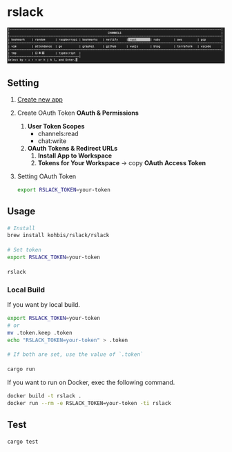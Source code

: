 # rslack

![select channel](https://github.com/kohbis/rslack/blob/main/docs/image/select_channel.png?raw=true)

## Setting

1. [Create new app](https://api.slack.com/apps)

1. Create OAuth Token
    **OAuth & Permissions**
    1. **User Token Scopes**
        - channels:read
        - chat:write
    1. **OAuth Tokens & Redirect URLs**
        1. **Install App to Workspace**
        2. **Tokens for Your Workspace** -> copy **OAuth Access Token**

1. Setting OAuth Token

    ```bash
    export RSLACK_TOKEN=your-token
    ```

## Usage

```bash
# Install
brew install kohbis/rslack/rslack

# Set token
export RSLACK_TOKEN=your-token

rslack
```

### Local Build

If you want by local build.

```bash
export RSLACK_TOKEN=your-token
# or
mv .token.keep .token
echo "RSLACK_TOKEN=your-token" > .token

# If both are set, use the value of `.token`
    
cargo run
```

If you want to run on Docker, exec the following command.

```bash
docker build -t rslack .
docker run --rm -e RSLACK_TOKEN=your-token -ti rslack
```

## Test

```bash
cargo test
```
